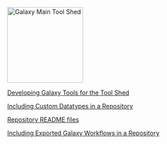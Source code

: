 <div class='center'> <a href='http://toolshed.g2.bx.psu.edu'><img src='/Images/Logos/ToolShed.jpg' alt='Galaxy Main Tool Shed' height="174" /></a> </div>

[Developing Galaxy Tools for the Tool Shed](/ToolShedToolFeatures)

[Including Custom Datatypes in a Repository](/ToolShedDatatypesFeatures)

[Repository README files](/ToolShedReadmeFiles)

[Including Exported Galaxy Workflows in a Repository](/ToolShedWorkflowSharing)

